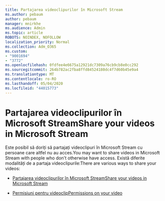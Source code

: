 ```yaml
---
title: Partajarea videoclipurilor în Microsoft Stream
ms.author: pebaum
author: pebaum
manager: mnirkhe
ms.audience: Admin
ms.topic: article
ROBOTS: NOINDEX, NOFOLLOW
localization_priority: Normal
ms.collection: Adm_O365
ms.custom:
- "9001694"
- "3772"
ms.openlocfilehash: 0fdfee4e6675a12921dc7309a76cb9cb8e0cc292
ms.sourcegitcommit: 264b782ac2fba8ffd84524180dc4f7d60b45e9a4
ms.translationtype: MT
ms.contentlocale: ro-RO
ms.lasthandoff: 05/04/2020
ms.locfileid: "44015773"
---
```

# <a name="share-your-videos-in-microsoft-stream"></a><span data-ttu-id="282e5-102">Partajarea videoclipurilor în Microsoft Stream</span><span class="sxs-lookup"><span data-stu-id="282e5-102">Share your videos in Microsoft Stream</span></span>

<span data-ttu-id="282e5-103">Este posibil să doriți să partajați videoclipuri în Microsoft Stream cu persoane care altfel nu au acces.</span><span class="sxs-lookup"><span data-stu-id="282e5-103">You may want to share videos in Microsoft Stream with people who don't otherwise have access.</span></span> <span data-ttu-id="282e5-104">Există diferite modalități de a partaja videoclipurile:</span><span class="sxs-lookup"><span data-stu-id="282e5-104">There are various ways to share your videos:</span></span>

- [<span data-ttu-id="282e5-105">Partajarea videoclipurilor în Microsoft Stream</span><span class="sxs-lookup"><span data-stu-id="282e5-105">Share your videos in Microsoft Stream</span></span>](https://docs.microsoft.com/stream/portal-share-video)

- [<span data-ttu-id="282e5-106">Permisiuni pentru videoclip</span><span class="sxs-lookup"><span data-stu-id="282e5-106">Permissions on your video</span></span>](https://docs.microsoft.com/stream/portal-share-video#permissions-on-your-video)
